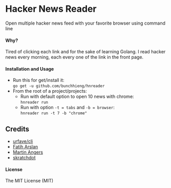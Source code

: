 Hacker News Reader
=========

Open multiple hacker news feed with your favorite browser using command line

#### Why?
Tired of clicking each link and for the sake of learning Golang. I read hacker news every morning, each every one of the link in the front page.

#### Installation and Usage
* Run this for get/install it:  
`go get -u github.com/bunchhieng/hnreader`
* From the root of a project/projects:
  * Run with default option to open 10 news with chrome:   
      `hnreader run`                
  * Run with option `-t = tabs` and `-b = browser`:     
      `hnreader run -t 7 -b "chrome"`

## Credits
* [urfave/cli]("https://github.com/urfave/cli")
* [Fatih Arslan]("https://github.com/fatih/color")
* [Martin Angers]("https://github.com/PuerkitoBio/goquery")
* [skratchdot]("https://github.com/skratchdot/open-golang")

#### License

The MIT License (MIT)
